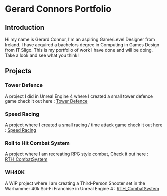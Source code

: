 # Gerard Connors Portfolio

## Introduction
Hi my name is Gerard Connor,  I'm an aspiring Game/Level Designer from Ireland. I have acquired a bachelors degree in Computing in Games Design from IT Sligo. This is my portfolio of work I have done and will be doing. Take a look and see what you think!

## Projects

### Tower Defence
A project I did in Unreal Engine 4 where I created a small tower defence game check it out here : [Tower Defence](http://s00155398.github.io/Tower-Defence)

### Speed Racing
A project where I created a small racing / time attack game check it out here : [Speed Racing](https://s00155398.github.io/SpeedRacing)

### Roll to Hit Combat System
A project where I am recreating RPG style combat, Check it out here : [RTH_CombatSystem](https://s00155398.github.io/RTH_CombatSystem/)

### WH40K
A WIP project where I am creating a Third-Person Shooter set in the Warhammer 40k Sci-Fi Franchise in Unreal Engine 4 : [RTH_CombatSystem](https://s00155398.github.io/WH40K/)
